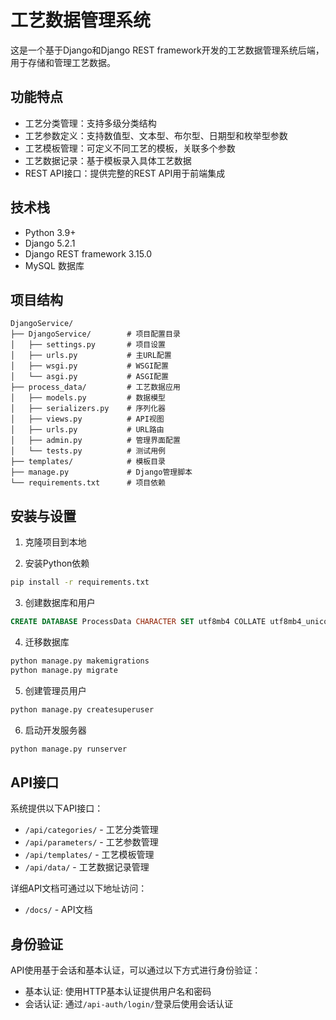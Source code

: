 # 工艺数据管理系统

这是一个基于Django和Django REST framework开发的工艺数据管理系统后端，用于存储和管理工艺数据。

## 功能特点

- 工艺分类管理：支持多级分类结构
- 工艺参数定义：支持数值型、文本型、布尔型、日期型和枚举型参数
- 工艺模板管理：可定义不同工艺的模板，关联多个参数
- 工艺数据记录：基于模板录入具体工艺数据
- REST API接口：提供完整的REST API用于前端集成

## 技术栈

- Python 3.9+
- Django 5.2.1
- Django REST framework 3.15.0
- MySQL 数据库

## 项目结构

```
DjangoService/
├── DjangoService/        # 项目配置目录
│   ├── settings.py       # 项目设置
│   ├── urls.py           # 主URL配置
│   ├── wsgi.py           # WSGI配置
│   └── asgi.py           # ASGI配置
├── process_data/         # 工艺数据应用
│   ├── models.py         # 数据模型
│   ├── serializers.py    # 序列化器
│   ├── views.py          # API视图
│   ├── urls.py           # URL路由
│   ├── admin.py          # 管理界面配置
│   └── tests.py          # 测试用例
├── templates/            # 模板目录
├── manage.py             # Django管理脚本
└── requirements.txt      # 项目依赖
```

## 安装与设置

1. 克隆项目到本地

2. 安装Python依赖
```bash
pip install -r requirements.txt
```

3. 创建数据库和用户
```sql
CREATE DATABASE ProcessData CHARACTER SET utf8mb4 COLLATE utf8mb4_unicode_ci;
```

4. 迁移数据库
```bash
python manage.py makemigrations
python manage.py migrate
```

5. 创建管理员用户
```bash
python manage.py createsuperuser
```

6. 启动开发服务器
```bash
python manage.py runserver
```

## API接口

系统提供以下API接口：

- `/api/categories/` - 工艺分类管理
- `/api/parameters/` - 工艺参数管理
- `/api/templates/` - 工艺模板管理
- `/api/data/` - 工艺数据记录管理

详细API文档可通过以下地址访问：
- `/docs/` - API文档

## 身份验证

API使用基于会话和基本认证，可以通过以下方式进行身份验证：

- 基本认证: 使用HTTP基本认证提供用户名和密码
- 会话认证: 通过`/api-auth/login/`登录后使用会话认证 